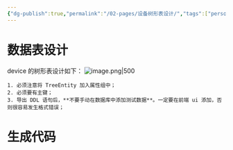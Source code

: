 ```yaml
---
{"dg-publish":true,"permalink":"/02-pages/设备树形表设计/","tags":["personal/blog","program/backend/framework/jeesite"]}
---
```


# 数据表设计
device 的树形表设计如下：
![image.png|500](https://yelanyanyu-img-bed.oss-cn-hangzhou.aliyuncs.com/img/blog/2024/05/20240521125334.png)

```ad-tip
1. 必须注意将 TreeEntity 加入属性组中；
2. 必须要有主键；
3. 导出 DDL 语句后，**不要手动在数据库中添加测试数据**。一定要在前端 ui 添加，否则很容易发生格式错误；
```

# 生成代码
